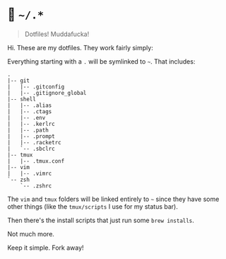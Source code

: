 # 💾 `~/.*`
> Dotfiles! Muddafucka!

Hi. These are my dotfiles. They work fairly simply:

Everything starting with a `.` will be symlinked to `~`. That includes:


```
.
|-- git
|   |-- .gitconfig
|   |-- .gitignore_global
|-- shell
|   |-- .alias
|   |-- .ctags
|   |-- .env
|   |-- .kerlrc
|   |-- .path
|   |-- .prompt
|   |-- .racketrc
|   `-- .sbclrc
|-- tmux
|   |-- .tmux.conf
|-- vim
|   |-- .vimrc
`-- zsh
    `-- .zshrc
```

The `vim` and `tmux` folders will be linked entirely to `~` since they have some other things (like the `tmux/scripts` I use for my status bar).

Then there's the install scripts that just run some `brew installs`.

Not much more.

Keep it simple. Fork away!

